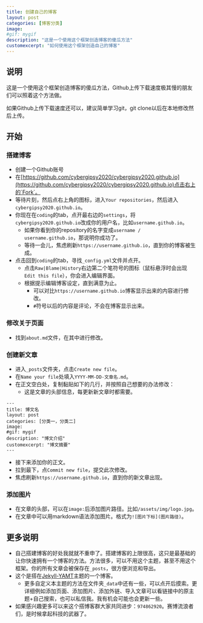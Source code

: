 ```yaml
---
title: 创建自己的博客
layout: post
categories: [博客分类]
image:
#gif: mygif
description: "这是一个使用这个框架创造博客的傻瓜方法"
customexcerpt: "如何使用这个框架创造自己的博客"
---
```


## 说明

这是一个使用这个框架创造博客的傻瓜方法，Github上传下载速度极其慢的朋友们可以照着这个方法做。

如果Github上传下载速度还可以，建议简单学习git，git clone以后在本地修改然后上传。


## 开始
### 搭建博客

- 创建一个Github账号
- 在[https://github.com/cybergipsy2020/cybergipsy2020.github.io](https://github.com/cybergipsy2020/cybergipsy2020.github.io)点击右上的`Fork`。
- 等待片刻，然后点右上角的图标，进入`Your repositories`，然后进入`cybergipsy2020.github.io`。
- 你现在在`coding`的tab，点开最右边的`settings`，将`cybergipsy2020.github.io`改成你的用户名，比如`username.github.io`。
  - 如果你看到你的repository的名字变成`username / username.github.io`，那说明你成功了。
  - 等待一会儿，焦虑刷新`https://username.github.io`，直到你的博客被生成。
- 点击回到`coding`的tab，寻找`_config.yml`文件并点开。
  - 点击`Raw|Blame|History`右边第二个笔符号的图标（鼠标悬浮时会出现`Edit this file`），你会进入编辑界面。
  - 根据提示编辑博客设定，直到满意为止。
    - 可以对比`https://username.github.io`博客显示出来的内容进行修改。
    - `#`符号以后的内容是评论，不会在博客显示出来。

### 修改关于页面
- 找到`about.md`文件，在其中进行修改。

### 创建新文章

- 进入`_posts`文件夹，点击`Create new file`。
- 在`Name your file`处填入`YYYY-MM-DD-文章名.md`。
- 在正文空白处，复制黏贴如下的几行，并按照自己想要的办法修改：
  - 这是文章的头部信息，每更新新文章时都需要。

```
---
title: 博文名
layout: post
categories: [分类一，分类二]
image:
#gif: mygif
description: "博文介绍"
customexcerpt: "博文摘要"
---
```

- 接下来添加你的正文。
- 拉到最下，点`Commit new file`，提交此次修改。
- 焦虑刷新`https://username.github.io`，直到你的新文章出现。

### 添加图片
- 在文章的头部，可以在`image:`后添加图片路径。比如`/assets/img/logo.jpg`。
- 在文章中可以用markdown语法添加图片。格式为`![图片下标](图片路径)`。



## 更多说明

- 自己搭建博客的好处我就就不重申了。搭建博客的上限很高，这只是最基础的让你快速拥有一个博客的方法。方法很多，可以不用这个主题，甚至不用这个框架。你的所有文章会被保存在`_posts`，很方便浏览和导出。
- 这个是搭在[Jekyll-YAMT](https://github.com/PandaSekh/Jekyll-YAMT)主题的一个博客。
  - 更多自定义本主题的方法在文件夹`_data`中还有一些，可以点开后摸索。更详细例如添加页面、添加图片、添加外链、导入文章可以看链接中的原主题+自己搜索，也可以私信我。我有机会可能也会更新一些。
- 如果感兴趣更多可以来这个搭博客群大家共同进步：`974862920`。赛博流浪者们，是时候拿起科技的武器了。


